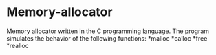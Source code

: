 # Memory-allocator
Memory allocator written in the C programming language. The program simulates the behavior of the following functions:
*malloc
*calloc
*free 
*realloc
